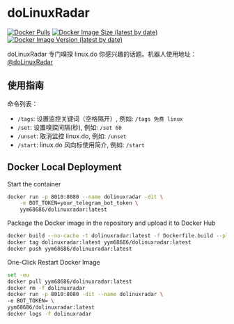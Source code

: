# doLinuxRadar

<!-- [![Build Status](https://travis-ci.com/yym68686/doLinuxRadar.svg?branch=main)](https://travis-ci.com/yym68686/doLinuxRadar) -->
[![Docker Pulls](https://img.shields.io/docker/pulls/yym68686/dolinuxradar)](https://hub.docker.com/r/yym68686/dolinuxradar)
[![Docker Image Size (latest by date)](https://img.shields.io/docker/image-size/yym68686/dolinuxradar)](https://hub.docker.com/r/yym68686/dolinuxradar)
[![Docker Image Version (latest by date)](https://img.shields.io/docker/v/yym68686/dolinuxradar)](https://hub.docker.com/r/yym68686/dolinuxradar)

doLinuxRadar 专门嗅探 linux.do 你感兴趣的话题。机器人使用地址：[@doLinuxRadar](https://t.me/doLinuxRadar)

## 使用指南

命令列表：

- `/tags`: 设置监控关键词（空格隔开）, 例如: `/tags 免费 linux`
- `/set`: 设置嗅探间隔(秒), 例如: `/set 60`
- `/unset`: 取消监控 linux.do, 例如: `/unset`
- `/start`: linux.do 风向标使用简介, 例如: `/start`

## Docker Local Deployment

Start the container

```bash
docker run -p 8010:8080 --name dolinuxradar -dit \
    -e BOT_TOKEN=your_telegram_bot_token \
    yym68686/dolinuxradar:latest
```

Package the Docker image in the repository and upload it to Docker Hub

```bash
docker build --no-cache -t dolinuxradar:latest -f Dockerfile.build --platform linux/amd64 .
docker tag dolinuxradar:latest yym68686/dolinuxradar:latest
docker push yym68686/dolinuxradar:latest
```

One-Click Restart Docker Image

```bash
set -eu
docker pull yym68686/dolinuxradar:latest
docker rm -f dolinuxradar
docker run -p 8010:8080 -dit --name dolinuxradar \
-e BOT_TOKEN= \
yym68686/dolinuxradar:latest
docker logs -f dolinuxradar
```